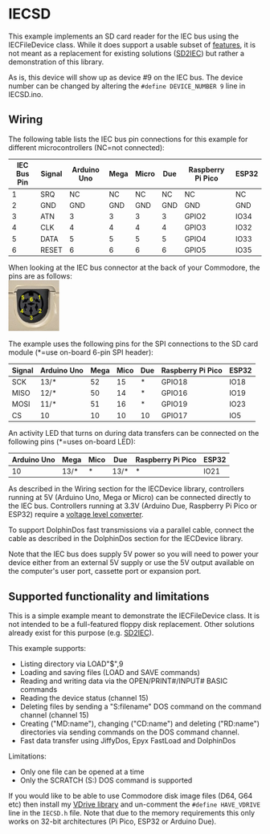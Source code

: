 # IECSD

This example implements an SD card reader for the IEC bus using the IECFileDevice class.
While it does support a usable subset of [features](#supported-functionality-and-limitations),
it is not meant as a replacement for existing solutions ([SD2IEC](https://www.c64-wiki.com/wiki/SD2IEC))
but rather a demonstration of this library.

As is, this device will show up as device #9 on the IEC bus. The device number can be changed
by altering the `#define DEVICE_NUMBER 9` line in IECSD.ino.

## Wiring

The following table lists the IEC bus pin connections for this example for different 
microcontrollers (NC=not connected):

IEC Bus Pin | Signal   | Arduino Uno | Mega | Micro | Due | Raspberry Pi Pico | ESP32
------------|----------|-------------|------|-------|-----|-------------------|------
1           | SRQ      | NC          | NC   | NC    | NC  | NC                | NC 
2           | GND      | GND         | GND  | GND   | GND | GND               | GND
3           | ATN      | 3           | 3    | 3     | 3   | GPIO2             | IO34
4           | CLK      | 4           | 4    | 4     | 4   | GPIO3             | IO32
5           | DATA     | 5           | 5    | 5     | 5   | GPIO4             | IO33
6           | RESET    | 6           | 6    | 6     | 6   | GPIO5             | IO35

When looking at the IEC bus connector at the back of your Commodore, the pins are as follows:  
<img src="../../IECBusPins.jpg" width="20%">   

The example uses the following pins for the SPI connections to the SD card module
(*=use on-board 6-pin SPI header):

Signal | Arduino Uno | Mega | Mico | Due | Raspberry Pi Pico | ESP32
-------|-------------|------|------|-----|-------------------|------
SCK    | 13/*        | 52   | 15   |  *  |  GPIO18           | IO18
MISO   | 12/*        | 50   | 14   |  *  |  GPIO16           | IO19
MOSI   | 11/*        | 51   | 16   |  *  |  GPIO19           | IO23
CS     | 10          | 10   | 10   | 10  |  GPIO17           | IO5


An activity LED that turns on during data transfers can be connected on the following pins
(*=uses on-board LED):

Arduino Uno | Mega | Mico | Due  | Raspberry Pi Pico | ESP32
------------|------|------|------|-------------------|------
10          | 13/* |  *   | 13/* |  *                | IO21

As described in the Wiring section for the IECDevice library, controllers running
at 5V (Arduino Uno, Mega or Micro) can be connected directly to the IEC bus.
Controllers running at 3.3V (Arduino Due, Raspberry Pi Pico or ESP32) require a 
[voltage level converter](https://www.sparkfun.com/products/12009).

To support DolphinDos fast transmissions via a parallel cable, connect the cable as
described in the DolphinDos section for the IECDevice library.

Note that the IEC bus does supply 5V power so you will need to power
your device either from an external 5V supply or use the 5V output available on
the computer's user port, cassette port or expansion port.

## Supported functionality and limitations

This is a simple example meant to demonstrate the IECFileDevice class. It is not intended
to be a full-featured floppy disk replacement. Other solutions already exist for this purpose 
(e.g. [SD2IEC](https://www.c64-wiki.com/wiki/SD2IEC)).

This example supports:
  - Listing directory via LOAD"$",9
  - Loading and saving files (LOAD and SAVE commands)
  - Reading and writing data via the OPEN/PRINT#/INPUT# BASIC commands
  - Reading the device status (channel 15)
  - Deleting files by sending a "S:filename" DOS command on the command channel (channel 15)
  - Creating ("MD:name"), changing ("CD:name") and deleting ("RD:name") directories via sending commands on the DOS command channel.
  - Fast data transfer using JiffyDos, Epyx FastLoad and DolphinDos

Limitations:
  - Only one file can be opened at a time
  - Only the SCRATCH (S:) DOS command is supported

If you would like to be able to use Commodore disk image files (D64, G64 etc) then
install my [VDrive library](https://github.com/dhansel/VDrive) and un-comment the
```#define HAVE_VDRIVE``` line in the ```IECSD.h``` file. Note that due to the memory
requirements this only works on 32-bit architectures (Pi Pico, ESP32 or Arduino Due).
